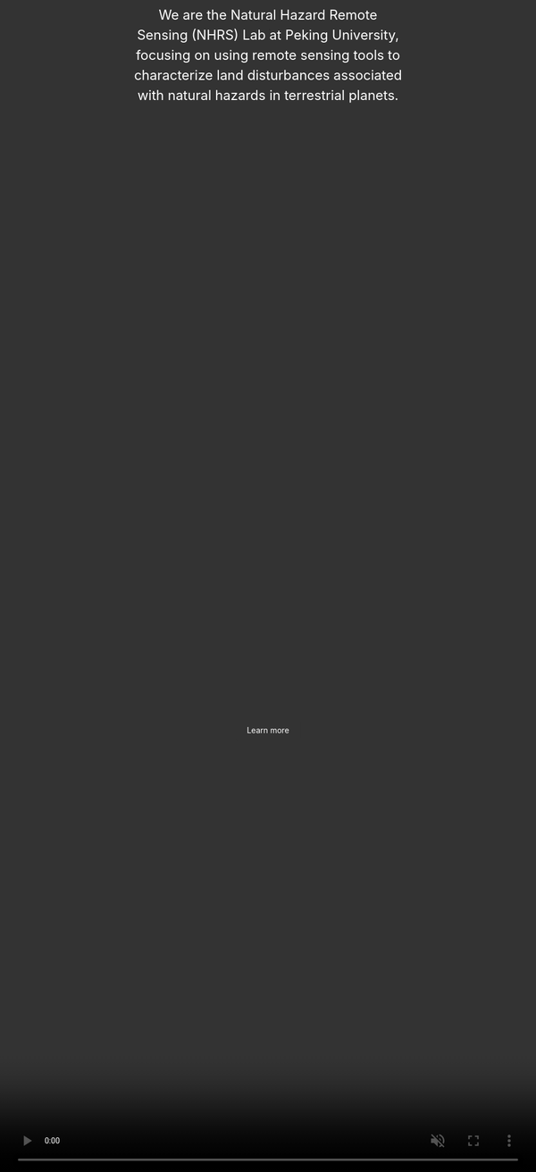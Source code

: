 ```yaml
---
# Feel free to add content and custom Front Matter to this file.
# To modify the layout, see https://jekyllrb.com/docs/themes/#overriding-theme-defaults

layout: page
---
```


<html lang="en">

<head>
    <meta charset="UTF-8">
    <meta http-equiv="X-UA-Compatible" content="IE=edge">
    <meta name="viewport" content="width=device-width, initial-scale=1.0">
    <style>
        * { margin: 0; padding: 0; }
        html, body { height: 100%; overflow: hidden; }
        .box { 
            width: 100%; 
            height: 100%; 
            position: absolute; /* 设置定位为绝对定位 */
            top: 0; /* 位于页面顶部 */
            left: 0; /* 位于页面左侧 */
        }
        video { 
            min-width: 100%; 
            min-height: 100%; 
            position: absolute; 
            top: 0; 
            left: 0; 
        }
        .content {
            position: absolute;
            z-index: 3;
            top: 50%;
            left: 50%;
            transform: translate(-50%, -50%);
            text-align: center;
            color: white;
            font-size: 24px;
            line-height: 1.5;
        }
        .button {
            position: absolute;
            z-index: 3;
            top: 80%;
            left: 50%;
            transform: translateX(-50%);
            text-align: center;
        }
        .button a {
            text-decoration: none;
            background-color: #333;
            color: white;
            padding: 10px 20px;
            border-radius: 5px;
        }
    </style>
</head>

<body>
    <div class="box">
        <video autoplay loop preload muted>
            <source src="/imgs/research_images/NewFenghuoshanRTS.mp4" type="video/mp4">
        </video>
    </div>
    <div class="content">
        We are the Natural Hazard Remote Sensing (NHRS) Lab at Peking University, focusing on using remote sensing tools to characterize land disturbances associated with natural hazards in terrestrial planets.
    </div>
    <div class="button">
        <a href="/home/">Learn more</a>
    </div>
</body>

</html>

